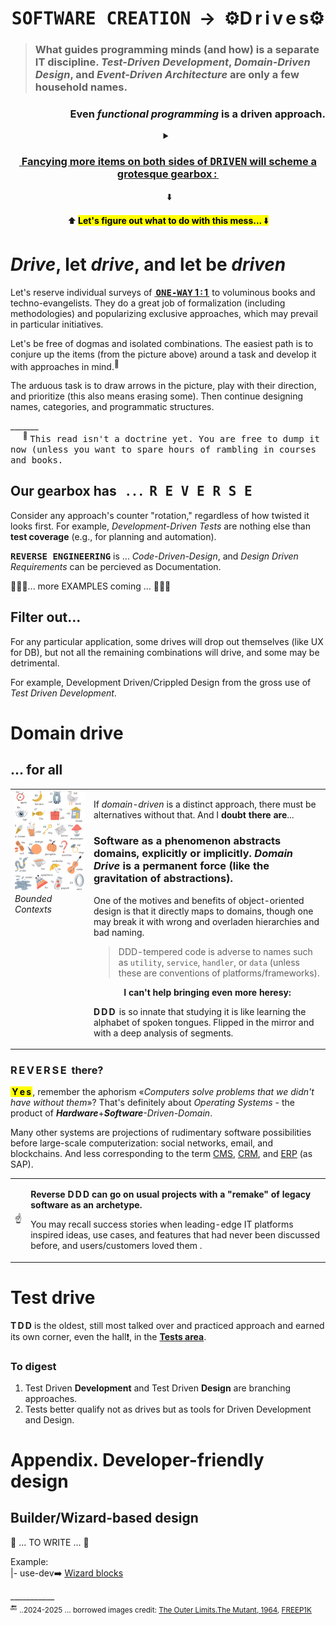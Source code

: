 <h1 align="center"><samp>SOFTWARE CREATION</samp> &nbsp;&rarr;&nbsp; ⚙️D&thinsp;r&thinsp;i&thinsp;v&thinsp;e&thinsp;s⚙️</h1>

> ### What guides programming minds (and how) is a separate IT discipline. _Test-Driven Development_, _Domain-Driven Design_, and _Event-Driven Architecture_ are only a few household names. 

<h3 align="right">Even <i>functional programming</i> is a driven approach.</h3>

<details align="center"><summary><h3><ins>&nbsp;<b>Fancying more items on both sides of <samp>DRIVEN</samp> will scheme a grotesque gearbox&thinsp;:</b>&thinsp;</ins></h3>&nbsp;⬇️</summary>
<br />
<p align="center"><picture><img alt="&thinsp;&nbsp; Combinational mess of drives and driven" src="../../../_rsc/_img/illus/AllDrives.jpg"/></picture></p>
</details>

<p align="center">⬆️&thinsp;<mark><b>Let's figure out what to do with this mess...</b>&thinsp;⬇️</mark></p>

# _Drive_, let _drive_, and let be _driven_

Let's reserve individual surveys of <ins><b>&thinsp;<samp>ONE-WAY</samp> 1&thinsp;:&thinsp;1&thinsp;</b></ins> to voluminous books and techno-evangelists. They do a great job of formalization (including methodologies) and popularizing exclusive approaches, which may prevail in particular initiatives.

Let's be free of dogmas and  isolated combinations. The easiest path is to conjure up the items (from the picture above) around a task and develop it with approaches in mind.<sup>🙋</sup>

The arduous task is to draw arrows in the picture,  play with their direction, and prioritize (this also means erasing some). Then continue designing names, categories, and programmatic structures.

\_______\
&nbsp; &nbsp; &nbsp;<sup>🙋</sup> <samp>This read isn't a doctrine yet. You are free to dump it now (unless you want to spare hours of rambling in courses and books.</samp>

## Our gearbox has &nbsp; .&thinsp;.&thinsp;.&nbsp; <samp>R&thinsp;E&thinsp;V&thinsp;E&thinsp;R&thinsp;S&thinsp;E</samp>

Consider any approach's counter "rotation," regardless of how twisted it looks first. For example, _Development-Driven Tests_ are nothing else than **test coverage** (e.g., for planning and automation).

<samp><b>REVERSE ENGINEERING</b></samp> is ... _Code-Driven-Design_, and _Design Driven Requirements_ can be percieved as Documentation.

🚧🚧🚧... more EXAMPLES coming ... 🚧🚧🚧

## Filter out...

For any particular application, some drives will drop out themselves (like UX for DB), but not all the remaining combinations will drive, and some may be detrimental.

For example, Development Driven/Crippled Design from the gross use of _Test Driven Development_.

#  Domain drive

## ... for all

<table><tr valign="top"><td width="25%"><picture>
  <img alt="&nbsp;Snapshot of illustrated kids alphabet" src="../../../_rsc/_img/illus/freepik.com-KidsAbc.jpg" title="&nbsp;courtesy of FREEP!K&#013;&#010;(freepik.com)" />
</picture><br />
<i>Bounded Contexts</i>
</td><td>
  
If <i>domain-driven</i> is a distinct approach, there must be alternatives without that. And I <b>doubt there are</b>...

### Software as a phenomenon abstracts domains, explicitly or implicitly. _Domain Drive_ is a permanent force (like the gravitation of abstractions).

One of the motives and benefits of object-oriented design is that it directly maps to domains, though one may break it with wrong and overladen hierarchies and bad naming.

<blockquote><p>DDD-tempered code is adverse to names such as <code>utility</code>, <code>service</code>, <code>handler</code>, or <code>data</code> (unless these are conventions of platforms/frameworks).</p></blockquote>

<p align="center"><b>I can't help bringing even more heresy:</b></p>

<b>D&thinsp;D&thinsp;D&thinsp;</b> is so innate that studying it is like learning the alphabet of spoken tongues. Flipped in the mirror and with a deep analysis of segments.
</td></tr></table>

### R&thinsp;E&thinsp;V&thinsp;E&thinsp;R&thinsp;S&thinsp;E&nbsp; there?

**<mark>&thinsp;Y&thinsp;e&thinsp;s&thinsp;</mark>**, remember the aphorism «_Computers solve problems that we didn't have without them_»? That's definitely about _Operating Systems_ - the product of <i><b>Hardware</b></i>+<i><b>Software</b>-Driven-Domain</i>.

Many other systems are projections of rudimentary software possibilities before large-scale computerization: social networks, email, and blockchains. And less corresponding to the term 
<span title="&nbsp;Content Management System"><ins>CMS</ins></span>, <span title="&nbsp;Customer Relationship Management "><ins>CRM</ins></span>, and <span title="&nbsp;Erterpise Resource Planning"><ins>ERP</ins></span> (as SAP).

<table><tr><td>☝️</td><td>
<p><b>Reverse D&thinsp;D&thinsp;D can go on usual projects with a "remake" of legacy software as an archetype.</b></p>
<p>You may recall success stories when leading-edge IT platforms inspired ideas, use cases, and features that had never been discussed before, and users/customers loved them .</p>
</td></tr></table>

# Test drive

**T&thinsp;D&thinsp;D** is the oldest, still most talked over and practiced approach and earned its own corner, even the hall❗, in the [**Tests area**](../../tests).

### To digest

1) Test Driven **Development** and Test Driven **Design** are branching approaches.
2) Tests better qualify not as drives but as tools for Driven Development and Design.


# Appendix. Developer-friendly design

## Builder/Wizard-based design

🚧 ... TO WRITE ... 🚧

Example:\
|- use-dev➡️ [Wizard blocks](https://github.com/byteshaus/use-dev/blob/main/src/TuttiFrutti/WizConstr/README.md)

\___________\
🔚 <sub> ..2024-2025 ... borrowed images credit: [The Outer Limits.The&nbsp;Mutant, 1964](https://www.imdb.com/title/tt0667845/?ref_=ttep_ep25), [FREEP1K](FREEP!K (freepik.com))</sub>
